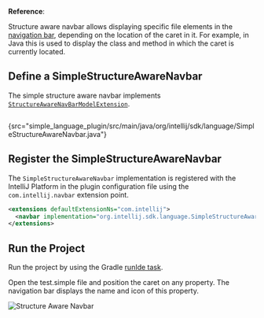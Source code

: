 [//]: # (title: 15. Structure Aware Navigation Bar)

<!-- Copyright 2000-2022 JetBrains s.r.o. and other contributors. Use of this source code is governed by the Apache 2.0 license that can be found in the LICENSE file. -->

<microformat>

**Reference**: [](navbar.md)

</microformat>

<include src="language_and_filetype.md" include-id="custom_language_tutorial_header"></include>

Structure aware navbar allows displaying specific file elements in the
[navigation bar](https://www.jetbrains.com/help/idea/guided-tour-around-the-user-interface.html#navigation-bar),
depending on the location of the caret in it.
For example, in Java this is used to display the class and method in which the caret is currently located.

## Define a SimpleStructureAwareNavbar

The simple structure aware navbar implements
[`StructureAwareNavBarModelExtension`](%gh-ic%/platform/lang-impl/src/com/intellij/ide/navigationToolbar/StructureAwareNavBarModelExtension.kt).

```java
```
{src="simple_language_plugin/src/main/java/org/intellij/sdk/language/SimpleStructureAwareNavbar.java"}

## Register the SimpleStructureAwareNavbar

The `SimpleStructureAwareNavbar` implementation is registered with the IntelliJ Platform in the plugin
configuration file using the `com.intellij.navbar` extension point.

```xml
<extensions defaultExtensionNs="com.intellij">
  <navbar implementation="org.intellij.sdk.language.SimpleStructureAwareNavbar"/>
</extensions>
```

## Run the Project

Run the project by using the Gradle
[runIde task](gradle_prerequisites.md#running-a-simple-gradle-based-intellij-platform-plugin).

Open the <path>test.simple</path> file and position the caret on any property.
The navigation bar displays the name and icon of this property.

![Structure Aware Navbar](structure_aware_navbar.png)

